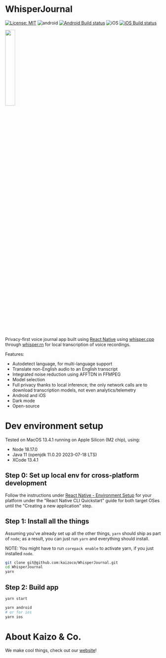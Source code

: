 # WhisperJournal

[![License: MIT](https://img.shields.io/badge/license-MIT-blue.svg)](https://opensource.org/licenses/MIT) ![android](https://img.shields.io/badge/android-3DDC84?logo=android&logoColor=white) [![Android Build status](https://build.appcenter.ms/v0.1/apps/767e9717-9177-438e-b3e6-618d7d779ea4/branches/main/badge)](https://appcenter.ms) ![iOS](https://img.shields.io/badge/iOS-000000?logo=ios&logoColor=white) [![iOS Build status](https://build.appcenter.ms/v0.1/apps/fbefa9e2-b610-461a-9bc2-eed714444570/branches/main/badge)](https://appcenter.ms)

<a href="https://play.google.com/store/apps/details?id=com.kaizoco.whisperjournal">
  <img src="https://cdn.rawgit.com/steverichey/google-play-badge-svg/master/img/en_get.svg" width="25%">
</a>
  
Privacy-first voice journal app built using [React Native](https://reactnative.dev) using [whisper.cpp](https://github.com/ggerganov/whisper.cpp/) through [whisper.rn](https://github.com/mybigday/whisper.rn/) for local transcription of voice recordings.

Features:

- Autodetect language, for multi-language support
- Translate non-English audio to an English transcript
- Integrated noise reduction using AFFTDN in FFMPEG
- Model selection
- Full privacy thanks to local inference; the only network calls are to download transcription models, not even analytics/telemetry
- Android and iOS
- Dark mode
- Open-source

# Dev environment setup

Tested on MacOS 13.4.1 running on Apple Silicon (M2 chip), using:

- Node 18.17.0
- Java 11 (openjdk 11.0.20 2023-07-18 LTS)
- XCode 13.4.1

## Step 0: Set up local env for cross-platform development

Follow the instructions under [React Native - Environment Setup](https://reactnative.dev/docs/environment-setup) for your platform under the "React Native CLI Quickstart" guide for both target OSes until the "Creating a new application" step.

## Step 1: Install all the things

Assuming you've already set up all the other things, `yarn` should ship as part of `node`; as a result, you can just run `yarn` and everything should install.

NOTE: You might have to run `corepack enable` to activate yarn, if you just installed `node`.

```bash
git clone git@github.com:kaizoco/WhisperJournal.git
cd WhisperJournal
yarn
```

## Step 2: Build app

```bash
yarn start

yarn android
# or for ios
yarn ios
```

# About Kaizo & Co.

We make cool things, check out our [website](https://kaizoco.com)!
